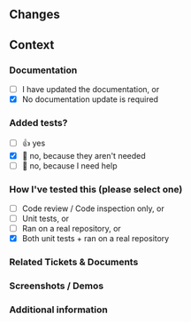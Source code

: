<!--
Thanks for submitting a pull request! Here are some tips for you:

* If you don't have an issue, we'd recommend starting with one first so the PR can focus on the
implementation
* Small commits and pull requests are always preferable and easy to review.
* If your PR is not finished, set it as "draft" PR.
* It's ok to use the CI resources to test your PR, but please don't abuse them.

-->

## Changes

<!-- Describe what behavior is changed by this PR. -->

## Context

<!-- Describe why you're making these changes if it's not already explained in a corresponding issue. -->
<!-- A clear overview along with an in-depth explanation are helpful. -->
<!-- If you're closing an existing issue with this pull request, use the keyword Closes #issue_number. -->
<!-- If you're referencing an issue with this pull request, put it in a Markdown list like this: - #issue_number. -->

### Documentation

- [ ] I have updated the documentation, or
- [x] No documentation update is required

### Added tests?

- [ ] 👍 yes
- [x] 🙅 no, because they aren't needed
- [ ] 🙋 no, because I need help

### How I've tested this (please select one)

- [ ] Code review / Code inspection only, or
- [ ] Unit tests, or
- [ ] Ran on a real repository, or
- [x] Both unit tests + ran on a real repository

### Related Tickets & Documents

<!--
Please provide links to issues, community forum posts, or other sources
-->

### Screenshots / Demos

<!-- If this PR changes UI or behavior, include before/after screenshots, recordings, or links -->

### Additional information

<!--
Other information you want to mention in this PR, such as prior arts,
future extensions, an unresolved problem, or a TODO list.
-->
